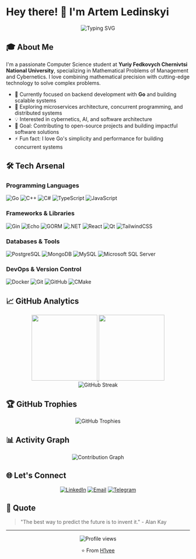 # Hey there! 👋 I'm Artem Ledinskyi

<div align="center">
  <img src="https://readme-typing-svg.herokuapp.com?font=Fira+Code&pause=1000&color=36BCF7&center=true&vCenter=true&width=435&lines=Full-Stack+Developer;Problem+Solver;Always+Learning!" alt="Typing SVG" />
</div>

## 🎓 About Me

I'm a passionate Computer Science student at **Yuriy Fedkovych Chernivtsi National University**, specializing in Mathematical Problems of Management and Cybernetics. I love combining mathematical precision with cutting-edge technology to solve complex problems.

- 🔭 Currently focused on backend development with **Go** and building scalable systems
- 🌱 Exploring microservices architecture, concurrent programming, and distributed systems
- 💡 Interested in cybernetics, AI, and software architecture
- 🎯 Goal: Contributing to open-source projects and building impactful software solutions
- ⚡ Fun fact: I love Go's simplicity and performance for building concurrent systems

## 🛠️ Tech Arsenal

### Programming Languages
![Go](https://img.shields.io/badge/Go-%2300ADD8.svg?style=for-the-badge&logo=go&logoColor=white)
![C++](https://img.shields.io/badge/C++-%2300599C.svg?style=for-the-badge&logo=c%2B%2B&logoColor=white)
![C#](https://img.shields.io/badge/C%23-%23239120.svg?style=for-the-badge&logo=csharp&logoColor=white)
![TypeScript](https://img.shields.io/badge/TypeScript-%23007ACC.svg?style=for-the-badge&logo=typescript&logoColor=white)
![JavaScript](https://img.shields.io/badge/JavaScript-%23323330.svg?style=for-the-badge&logo=javascript&logoColor=%23F7DF1E)

### Frameworks & Libraries
![Gin](https://img.shields.io/badge/Gin-%2300ADD8.svg?style=for-the-badge&logo=go&logoColor=white)
![Echo](https://img.shields.io/badge/Echo-%2300ADD8.svg?style=for-the-badge&logo=go&logoColor=white)
![GORM](https://img.shields.io/badge/GORM-%2300ADD8.svg?style=for-the-badge&logo=go&logoColor=white)
![.NET](https://img.shields.io/badge/.NET-5C2D91?style=for-the-badge&logo=.net&logoColor=white)
![React](https://img.shields.io/badge/React-%2320232a.svg?style=for-the-badge&logo=react&logoColor=%2361DAFB)
![Qt](https://img.shields.io/badge/Qt-%23217346.svg?style=for-the-badge&logo=Qt&logoColor=white)
![TailwindCSS](https://img.shields.io/badge/Tailwind%20CSS-%2338B2AC.svg?style=for-the-badge&logo=tailwind-css&logoColor=white)

### Databases & Tools
![PostgreSQL](https://img.shields.io/badge/PostgreSQL-%23316192.svg?style=for-the-badge&logo=postgresql&logoColor=white)
![MongoDB](https://img.shields.io/badge/MongoDB-%234ea94b.svg?style=for-the-badge&logo=mongodb&logoColor=white)
![MySQL](https://img.shields.io/badge/MySQL-4479A1.svg?style=for-the-badge&logo=mysql&logoColor=white)
![Microsoft SQL Server](https://img.shields.io/badge/SQL%20Server-CC2927?style=for-the-badge&logo=microsoft%20sql%20server&logoColor=white)

### DevOps & Version Control
![Docker](https://img.shields.io/badge/Docker-%230db7ed.svg?style=for-the-badge&logo=docker&logoColor=white)
![Git](https://img.shields.io/badge/Git-%23F05033.svg?style=for-the-badge&logo=git&logoColor=white)
![GitHub](https://img.shields.io/badge/GitHub-%23121011.svg?style=for-the-badge&logo=github&logoColor=white)
![CMake](https://img.shields.io/badge/CMake-%23008FBA.svg?style=for-the-badge&logo=cmake&logoColor=white)

## 📈 GitHub Analytics

<div align="center">
  <a href="https://github.com/H1vee">
    <img height="180em" src="https://github-readme-stats.vercel.app/api?username=H1vee&show_icons=true&theme=tokyonight&include_all_commits=true&count_private=true"/>
    <img height="180em" src="https://github-readme-stats.vercel.app/api/top-langs/?username=H1vee&layout=compact&langs_count=8&theme=tokyonight"/>
  </a>
</div>

<div align="center">
  <img src="https://github-readme-streak-stats.herokuapp.com/?user=H1vee&theme=tokyonight" alt="GitHub Streak" />
</div>

## 🏆 GitHub Trophies
<div align="center">
  <img src="https://github-profile-trophy.vercel.app/?username=H1vee&theme=tokyonight&no-frame=false&no-bg=false&margin-w=4" alt="GitHub Trophies" />
</div>

## 📊 Activity Graph
<div align="center">
  <img src="https://github-readme-activity-graph.vercel.app/graph?username=H1vee&bg_color=1a1b27&color=70a5fd&line=70a5fd&point=c3e7ff&area=true&hide_border=true" alt="Contribution Graph" />
</div>

## 🌐 Let's Connect

<div align="center">
  
[![LinkedIn](https://img.shields.io/badge/LinkedIn-%230077B5.svg?style=for-the-badge&logo=linkedin&logoColor=white)](https://www.linkedin.com/in/artem-ledinskyi-1462202ab/)
[![Email](https://img.shields.io/badge/Email-D14836?style=for-the-badge&logo=gmail&logoColor=white)](mailto:ailedinskyi@gmail.com)
[![Telegram](https://img.shields.io/badge/Telegram-2CA5E0?style=for-the-badge&logo=telegram&logoColor=white)](https://t.me/shingesa)
</div>

## 💭 Quote

> "The best way to predict the future is to invent it." - Alan Kay

---

<div align="center">
  <img src="https://komarev.com/ghpvc/?username=H1vee&label=Profile%20views&color=0e75b6&style=flat" alt="Profile views" />
  
  ⭐️ From [H1vee](https://github.com/H1vee)
</div>
